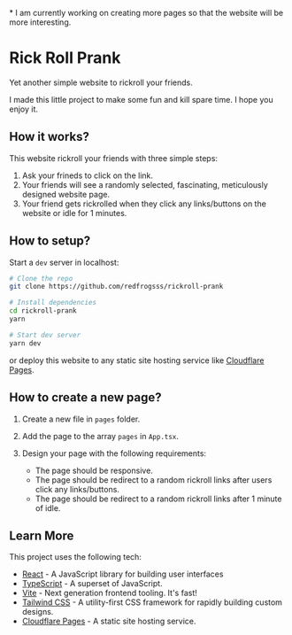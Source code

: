 \* I am currently working on creating more pages so that the website will be more interesting.

# Rick Roll Prank 
Yet another simple website to rickroll your friends.

I made this little project to make some fun and kill spare time. I hope you enjoy it.

## How it works?
This website rickroll your friends with three simple steps:
1. Ask your frineds to click on the link.
2. Your friends will see a randomly selected, fascinating, meticulously designed website page.
3. Your friend gets rickrolled when they click any links/buttons on the website or idle for 1 minutes.

## How to setup?
Start a `dev` server in localhost:

```bash
# Clone the repo
git clone https://github.com/redfrogsss/rickroll-prank

# Install dependencies
cd rickroll-prank
yarn

# Start dev server
yarn dev
```

or deploy this website to any static site hosting service like [Cloudflare Pages](https://pages.cloudflare.com/).

## How to create a new page?
1. Create a new file in `pages` folder.
2. Add the page to the array `pages` in `App.tsx`.
3. Design your page with the following requirements:

    - The page should be responsive.
    - The page should be redirect to a random rickroll links after users click any links/buttons.
    - The page should be redirect to a random rickroll links after 1 minute of idle.


## Learn More

This project uses the following tech:

- [React](https://reactjs.org/) - A JavaScript library for building user interfaces
- [TypeScript](https://www.typescriptlang.org/) - A superset of JavaScript.
- [Vite](https://vitejs.dev/) - Next generation frontend tooling. It's fast!
- [Tailwind CSS](https://tailwindcss.com/) - A utility-first CSS framework for rapidly building custom designs.
- [Cloudflare Pages](https://pages.cloudflare.com/) - A static site hosting service.